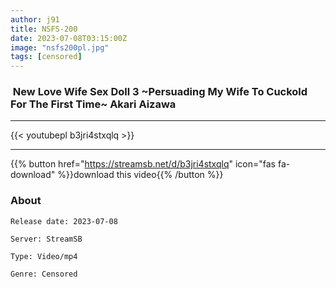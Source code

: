 ```yaml
---
author: j91
title: NSFS-200
date: 2023-07-08T03:15:00Z
image: "nsfs200pl.jpg"
tags: [censored]
---
```


###  New Love Wife Sex Doll 3 ~Persuading My Wife To Cuckold For The First Time~ Akari Aizawa
___

{{< youtubepl b3jri4stxqlq >}}
___

{{% button href="https://streamsb.net/d/b3jri4stxqlq" icon="fas fa-download" %}}download this video{{% /button %}}
### About

`Release date: 2023-07-08`

`Server: StreamSB`

`Type: Video/mp4`

`Genre:	Censored`
